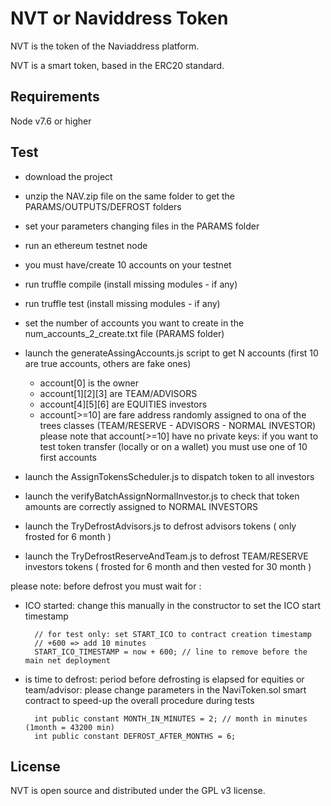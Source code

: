 # NVT or Naviddress Token

NVT is the token of the Naviaddress platform.

NVT is a smart token, based in the ERC20 standard.

## Requirements

Node v7.6 or higher

## Test

- download the project
- unzip the NAV.zip file on the same folder to get the PARAMS/OUTPUTS/DEFROST folders
- set your parameters changing files in the PARAMS folder
- run an ethereum testnet node 
- you must have/create 10 accounts on your testnet

- run truffle compile (install missing modules - if any)
- run truffle test  (install missing modules - if any)

- set the number of accounts you want to create in the num_accounts_2_create.txt file (PARAMS folder)

- launch the generateAssingAccounts.js script to get N accounts  (first 10 are true accounts, others are fake ones)
	- account[0] is the owner
	- account[1][2][3] are TEAM/ADVISORS 
	- account[4][5][6] are EQUITIES investors
	- account[>=10] are fare address randomly assigned to ona of the trees classes (TEAM/RESERVE - ADVISORS - NORMAL INVESTOR)
	please note that account[>=10] have no private keys: if you want to test token transfer (locally or on a wallet) you must use one of 10 first accounts

- launch the AssignTokensScheduler.js             to dispatch token to all investors
- launch the verifyBatchAssignNormalInvestor.js   to check that token amounts are correctly assigned to NORMAL INVESTORS
- launch the TryDefrostAdvisors.js	          to defrost advisors tokens ( only frosted for 6 month )
- launch the TryDefrostReserveAndTeam.js         to defrost  TEAM/RESERVE  investors tokens ( frosted for 6 month and then vested for 30 month )

please note: before defrost you must wait for :
* ICO started: change this manually in the constructor to set the ICO start timestamp

		// for test only: set START_ICO to contract creation timestamp
		// +600 => add 10 minutes
		START_ICO_TIMESTAMP = now + 600; // line to remove before the main net deployment 
* is time to defrost: period before defrosting is elapsed for equities or team/advisor: please change parameters in the NaviToken.sol smart contract to speed-up the overall procedure during tests
		
		int public constant MONTH_IN_MINUTES = 2; // month in minutes  (1month = 43200 min)
		int public constant DEFROST_AFTER_MONTHS = 6;

## License

NVT is open source and distributed under the GPL v3 license.
